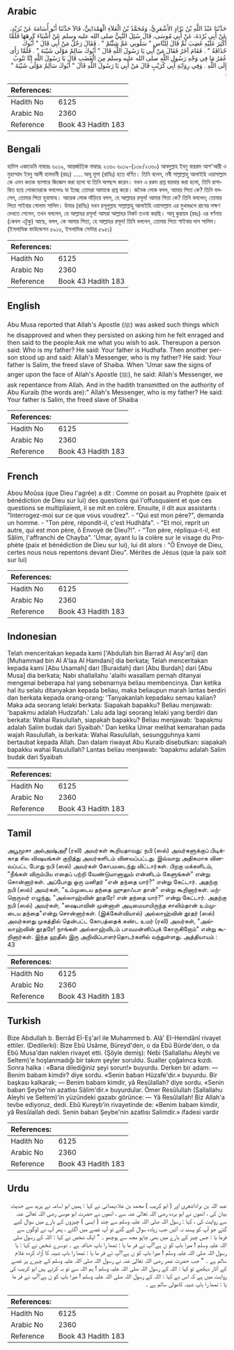 ## Arabic


<div dir="rtl" lang="ar" style={{fontSize:'larger',backgroundColor:'#f8f9fa',padding:20}}>
حَدَّثَنَا عَبْدُ اللَّهِ بْنُ بَرَّادٍ الأَشْعَرِيُّ، وَمُحَمَّدُ بْنُ الْعَلاَءِ الْهَمْدَانِيُّ، قَالاَ حَدَّثَنَا أَبُو أُسَامَةَ عَنْ بُرَيْدٍ، عَنْ أَبِي بُرْدَةَ، عَنْ أَبِي مُوسَى، قَالَ سُئِلَ النَّبِيُّ صلى الله عليه وسلم عَنْ أَشْيَاءَ كَرِهَهَا فَلَمَّا أُكْثِرَ عَلَيْهِ غَضِبَ ثُمَّ قَالَ لِلنَّاسِ ‏"‏ سَلُونِي عَمَّ شِئْتُمْ ‏"‏ ‏.‏ فَقَالَ رَجُلٌ مَنْ أَبِي قَالَ ‏"‏ أَبُوكَ حُذَافَةُ ‏"‏ ‏.‏ فَقَامَ آخَرُ فَقَالَ مَنْ أَبِي يَا رَسُولَ اللَّهِ قَالَ ‏"‏ أَبُوكَ سَالِمٌ مَوْلَى شَيْبَةَ ‏"‏ ‏.‏ فَلَمَّا رَأَى عُمَرُ مَا فِي وَجْهِ رَسُولِ اللَّهِ صلى الله عليه وسلم مِنَ الْغَضَبِ قَالَ يَا رَسُولَ اللَّهِ إِنَّا نَتُوبُ إِلَى اللَّهِ ‏.‏ وَفِي رِوَايَةِ أَبِي كُرَيْبٍ قَالَ مَنْ أَبِي يَا رَسُولَ اللَّهِ قَالَ ‏"‏ أَبُوكَ سَالِمٌ مَوْلَى شَيْبَةَ ‏"‏ ‏.‏
</div>
<div style={{backgroundColor:'#f8f9fa',padding:20, marginBottom: 10}}><table> <thead> <tr> <th>References:</th> <th></th> </tr> </thead> <tbody><tr><td>Hadith No</td><td>6125</td></tr><tr><td>Arabic No</td><td>2360</td></tr><tr><td>Reference</td><td>Book 43 Hadith 183</td></tr></tbody></table></div>

## Bengali


<div dir="ltr" lang="bn" style={{fontSize:'larger',backgroundColor:'#f8f9fa',padding:20}}>
হাদিস একাডেমি নাম্বারঃ ৬০১৯, আন্তর্জাতিক নাম্বারঃ ২৩৬০ ৬০১৯-(১৩৮/২৩৬০) আবদুল্লাহ ইবনু বাররাদ আশ'আরী ও মুহাম্মাদ ইবনু আলী হামদানী (রহঃ) ..... আবূ মূসা (রাযিঃ) হতে বর্ণিত। তিনি বলেন, নবী সাল্লাল্লাহু আলাইহি ওয়াসাল্লাম কে এমন কতক ব্যাপারে জিজ্ঞেস করা হলো যা তিনি অপছন্দ করেন। যখন এ রকম প্রশ্ন বারবার করা হলো, তিনি রাগাম্বিত হয়ে লোকদেরকে বললেনঃ যা ইচ্ছে তোমরা আমাকে প্রশ্ন করো। জনৈক লোক বলল, আমার পিতা কে? তিনি বললেন, তোমার পিতা হুযাফাহ। আরেক লোক দাঁড়িয়ে বলল, হে আল্লাহর রসূল! আমার পিতা কে? তিনি বললেন; তোমার পিতা শাইবার গোলাম সালিম। উমার (রাযিঃ) যখন রসূলুল্লাহ সাল্লাল্লাহু আলাইহি ওয়াসাল্লাম এর মুখমণ্ডলে রাগের লক্ষণ দেখতে পেলেন, তখন বললেন, হে আল্লাহর রসূল! আমরা আল্লাহর নিকট তওবা করছি। আবূ কুরায়ব (রহঃ) এর বর্ণনায় (কেবল এটুকু) আছে, বলল, কে আমার পিতা, হে আল্লাহর রসূল! তিনি বললেন, তোমার পিতা শাইবার দাস সালিম। (ইসলামিক ফাউন্ডেশন ৫৯১৩, ইসলামিক সেন্টার ৫৯৫১)
</div>
<div style={{backgroundColor:'#f8f9fa',padding:20, marginBottom: 10}}><table> <thead> <tr> <th>References:</th> <th></th> </tr> </thead> <tbody><tr><td>Hadith No</td><td>6125</td></tr><tr><td>Arabic No</td><td>2360</td></tr><tr><td>Reference</td><td>Book 43 Hadith 183</td></tr></tbody></table></div>

## English


<div dir="ltr" lang="en" style={{fontSize:'larger',backgroundColor:'#f8f9fa',padding:20}}>
Abu Musa reported that Allah's Apostle (ﷺ) was asked such things which he disapproved and when they persisted on asking him he felt enraged and then said to the people:Ask me what you wish to ask. Thereupon a person said: Who is my father? He said: Your father is Hudhafa. Then another person stood up and said: Allah's Messenger, who is my father? He said: Your father is Salim, the freed slave of Shaiba. When 'Umar saw the signs of anger upon the face of Allah's Apostle (ﷺ), he said: Allah's Messenger, we ask repentance from Allah. And in the hadith transmitted on the authority of Abu Kuraib (the words are):" Allah's Messenger, who is my father? He said: Your father is Salim, the freed slave of Shaiba
</div>
<div style={{backgroundColor:'#f8f9fa',padding:20, marginBottom: 10}}><table> <thead> <tr> <th>References:</th> <th></th> </tr> </thead> <tbody><tr><td>Hadith No</td><td>6125</td></tr><tr><td>Arabic No</td><td>2360</td></tr><tr><td>Reference</td><td>Book 43 Hadith 183</td></tr></tbody></table></div>

## French


<div dir="ltr" lang="fr" style={{fontSize:'larger',backgroundColor:'#f8f9fa',padding:20}}>
Abou Moûsa (que Dieu l'agrée) a dit : Comme on posait au Prophète (paix et bénédiction de Dieu sur lui) des questions qui l'offusquaient et que ces questions se multipliaient, il se mit en colère. Ensuite, il dit aux assistants : "Interrogez-moi sur ce que vous voudrez". - "Qui est mon père?", demanda un homme. - "Ton père, répondit-il, c'est Hudhâfa". - "Et moi, reprit un autre, qui est mon père, ô Envoyé de Dieu?!". - "Ton père, répliqua-t-il, est Sâlim, l'affranchi de Chayba". 'Umar, ayant lu la colère sur le visage du Prophète (paix et bénédiction de Dieu sur lui), lui dit alors : "Ô Envoyé de Dieu, certes nous nous repentons devant Dieu". Mérites de Jésus (que la paix soit sur lui)
</div>
<div style={{backgroundColor:'#f8f9fa',padding:20, marginBottom: 10}}><table> <thead> <tr> <th>References:</th> <th></th> </tr> </thead> <tbody><tr><td>Hadith No</td><td>6125</td></tr><tr><td>Arabic No</td><td>2360</td></tr><tr><td>Reference</td><td>Book 43 Hadith 183</td></tr></tbody></table></div>

## Indonesian


<div dir="ltr" lang="id" style={{fontSize:'larger',backgroundColor:'#f8f9fa',padding:20}}>
Telah menceritakan kepada kami ['Abdullah bin Barrad Al Asy'ari] dan [Muhammad bin Al A'laa Al Hamdani] dia berkata; Telah menceritakan kepada kami [Abu Usamah] dari [Buraidah] dari [Abu Burdah] dari [Abu Musa] dia berkata; Nabi shallallahu 'alaihi wasallam pernah ditanyai mengenai beberapa hal yang sebenarnya beliau membencinya. Dan ketika hal itu selalu ditanyakan kepada beliau, maka beliaupun marah lantas berdiri dan berkata kepada orang-orang: 'Tanyakanlah kepadaku semau kalian? Maka ada seorang lelaki berkata: Siapakah bapakku? Beliau menjawab: 'bapakmu adalah Hudzafah.' Lalu ada lagi seorang lelaki yang berdiri dan berkata: Wahai Rasulullah, siapakah bapakku? Beliau menjawab: 'bapakmu adalah Salim budak dari Syaibah.' Dan ketika Umar melihat kemarahan pada wajah Rasulullah, ia berkata: Wahai Rasulullah, sesungguhnya kami bertaubat kepada Allah. Dan dalam riwayat Abu Kuraib disebutkan: siapakah bapakku wahai Rasulullah? Lantas beliau menjawab: 'bapakmu adalah Salim budak dari Syaibah
</div>
<div style={{backgroundColor:'#f8f9fa',padding:20, marginBottom: 10}}><table> <thead> <tr> <th>References:</th> <th></th> </tr> </thead> <tbody><tr><td>Hadith No</td><td>6125</td></tr><tr><td>Arabic No</td><td>2360</td></tr><tr><td>Reference</td><td>Book 43 Hadith 183</td></tr></tbody></table></div>

## Tamil


<div dir="ltr" lang="ta" style={{fontSize:'larger',backgroundColor:'#f8f9fa',padding:20}}>
அபூமூசா அல்அஷ்அரீ (ரலி) அவர்கள் கூறியதாவது: நபி (ஸல்) அவர்களுக்குப் பிடிக்காத சில விஷயங்கள் குறித்து அவர்களிடம் வினவப்பட்டது. இவ்வாறு அதிகமாக வினவப்பட்ட போது நபி (ஸல்) அவர்கள் கோபமடைந்து விட்டார்கள். பிறகு மக்களிடம், "நீங்கள் விரும்பிய எதைப் பற்றி வேண்டுமானாலும் என்னிடம் கேளுங்கள்" என்று சொன்னார்கள். அப்போது ஒரு மனிதர் "என் தந்தை யார்?" என்று கேட்டார். அதற்கு நபி (ஸல்) அவர்கள், "உம்முடைய தந்தை ஹுதாஃபா தான்" என்று கூறினார்கள். மற்றொருவர் எழுந்து, "அல்லாஹ்வின் தூதரே! என் தந்தை யார்?" என்று கேட்டார். அதற்கு நபி (ஸல்) அவர்கள், "ஷைபாவின் முன்னாள் அடிமையாயிருந்த சாலிம்தான் உம்முடைய தந்தை"என்று சொன்னார்கள். (இக்கேள்வியால்) அல்லாஹ்வின் தூதர் (ஸல்) அவர்களது முகத்தில் தென்பட்ட கோபத்தைக் கண்ட உமர் (ரலி) அவர்கள், "அல்லாஹ்வின் தூதரே! நாங்கள் அல்லாஹ்விடம் பாவமன்னிப்புக் கோருகிறோம்" என்று கூறினார்கள். இந்த ஹதீஸ் இரு அறிவிப்பாளர்தொடர்களில் வந்துள்ளது. அத்தியாயம் : 43
</div>
<div style={{backgroundColor:'#f8f9fa',padding:20, marginBottom: 10}}><table> <thead> <tr> <th>References:</th> <th></th> </tr> </thead> <tbody><tr><td>Hadith No</td><td>6125</td></tr><tr><td>Arabic No</td><td>2360</td></tr><tr><td>Reference</td><td>Book 43 Hadith 183</td></tr></tbody></table></div>

## Turkish


<div dir="ltr" lang="tr" style={{fontSize:'larger',backgroundColor:'#f8f9fa',padding:20}}>
Bize Abdullah b. Berrâd Eİ-Eş'arî ile Muhammed b. Alâ' EI-Hemdânî rivayet ettiler. (Dedilerki): Bize Ebû Usâme, Büreyd'den, o da Ebû Bürde'den, o da Ebû Musa'dan naklen rivayet etti. (Şöyle demiş): Nebi (Sallallahu Aleyhi ve Seltem)'e hoşlanmadığı bir takım şeyler soruldu. Sualler çoğalınca kızdı. Sonra halka : «Bana dilediğiniz şeyi sorun!» buyurdu. Derken bir adam: — Benim babam kimdir? diye sordu. «Senin baban Hüzafe'dir.» buyurdu. Bir başkası kalkarak; — Benim babam kimdir, yâ Resûlallah? diye sordu. «Senin baban Şeybe'nin azatlısı Sâlim'dir.» buyurdular. Ömer Resûlullah (Sallallahu Aleyhi ve Seltem)'in yüzündeki gazabı görünce: — Yâ Resûlallah! Biz Allah'a tevbe ediyoruz, dedi. Ebû Kureyb'in rivayetinde de: «Benim babam kimdir, yâ Resûlallah dedi. Senin baban Şeybe'nin azatlısı Salimdir.» ifadesi vardır
</div>
<div style={{backgroundColor:'#f8f9fa',padding:20, marginBottom: 10}}><table> <thead> <tr> <th>References:</th> <th></th> </tr> </thead> <tbody><tr><td>Hadith No</td><td>6125</td></tr><tr><td>Arabic No</td><td>2360</td></tr><tr><td>Reference</td><td>Book 43 Hadith 183</td></tr></tbody></table></div>

## Urdu


<div dir="rtl" lang="ur" style={{fontSize:'larger',backgroundColor:'#f8f9fa',padding:20}}>
عبد اللہ بن براداشعری اور ( ابو کریب ) محمد بن علاءہمدانی نے کہا : ہمیں ابو اسامہ نے یزید سے حدیث بیان کی ، انھوں نے ابو بردہ رضی اللہ تعالیٰ عنہ سے ، انھوں نے حضرت ابو موسیٰ رضی اللہ تعالیٰ عنہ سے روایت کی ، کہا : رسول اللہ صلی اللہ علیہ وسلم سے چند ( ایسی ) چیزوں کے بارے میں سوال کیے گئے جو آپ کو پسند نہ آئیں جب زیادہ سوال کیے گئے تو آپ غصے میں آگئے ، پھر آپ نے لوگوں سے فرما یا : جس چیز کے بارے میں بھی چاہو مجھ سے پوچھو ۔ " ایک شخص نے کہا : اللہ کے رسول صلی اللہ علیہ وسلم ! میرا باپ کو ن ہے؟آپ نے فر ما یا : تمھا را باپ حذافہ ہے ۔ دوسرے شخص نے کہا : یا رسول اللہ صلی اللہ علیہ وسلم ! میرا باپ کو ن ہے؟آپ نے فر ما یا : تمھا را باپ شیبہ کا آزاد کردہ غلام سالم ہے ۔ " جب حضرت عمر رضی اللہ تعالیٰ عنہ نے رسول اللہ صلی اللہ علیہ وسلم کے چہرے پر غصے کے آثار دیکھے تو کہا : اللہ کے رسول اللہ صلی اللہ علیہ وسلم ! ہم اللہ سے تو بہ کرتے ہیں ابو کریب کی روایت میں ہے کہ اس نے کہا : اللہ کے رسول اللہ صلی اللہ علیہ وسلم ! میرا باپ کو ن ہے؟آپ نے فر ما یا : تمھا را باپ شیبہ کامولیٰ سالم ہے ۔
</div>
<div style={{backgroundColor:'#f8f9fa',padding:20, marginBottom: 10}}><table> <thead> <tr> <th>References:</th> <th></th> </tr> </thead> <tbody><tr><td>Hadith No</td><td>6125</td></tr><tr><td>Arabic No</td><td>2360</td></tr><tr><td>Reference</td><td>Book 43 Hadith 183</td></tr></tbody></table></div>